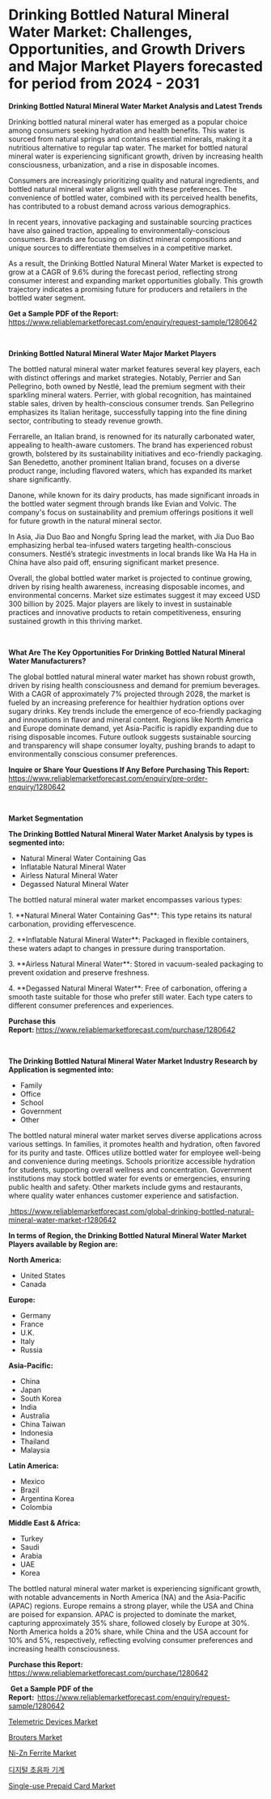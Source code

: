 <p><h1>Drinking Bottled Natural Mineral Water Market: Challenges, Opportunities, and Growth Drivers and Major Market Players forecasted for period from 2024 - 2031</h1></p><p><strong>Drinking Bottled Natural Mineral Water Market Analysis and Latest Trends</strong></p>
<p><p>Drinking bottled natural mineral water has emerged as a popular choice among consumers seeking hydration and health benefits. This water is sourced from natural springs and contains essential minerals, making it a nutritious alternative to regular tap water. The market for bottled natural mineral water is experiencing significant growth, driven by increasing health consciousness, urbanization, and a rise in disposable incomes. </p><p>Consumers are increasingly prioritizing quality and natural ingredients, and bottled natural mineral water aligns well with these preferences. The convenience of bottled water, combined with its perceived health benefits, has contributed to a robust demand across various demographics. </p><p>In recent years, innovative packaging and sustainable sourcing practices have also gained traction, appealing to environmentally-conscious consumers. Brands are focusing on distinct mineral compositions and unique sources to differentiate themselves in a competitive market. </p><p>As a result, the Drinking Bottled Natural Mineral Water Market is expected to grow at a CAGR of 9.6% during the forecast period, reflecting strong consumer interest and expanding market opportunities globally. This growth trajectory indicates a promising future for producers and retailers in the bottled water segment.</p></p>
<p><strong>Get a Sample PDF of the Report:&nbsp;</strong> <a href="https://www.reliablemarketforecast.com/enquiry/request-sample/1280642?utm_campaign=1080&utm_medium=2&utm_source=Github&utm_content=ia&utm_term=30092024&utm_id=drinking-bottled-natural-mineral-water">https://www.reliablemarketforecast.com/enquiry/request-sample/1280642</a></p>
<p>&nbsp;</p>
<p><strong>Drinking Bottled Natural Mineral Water Major Market Players</strong></p>
<p><p>The bottled natural mineral water market features several key players, each with distinct offerings and market strategies. Notably, Perrier and San Pellegrino, both owned by Nestlé, lead the premium segment with their sparkling mineral waters. Perrier, with global recognition, has maintained stable sales, driven by health-conscious consumer trends. San Pellegrino emphasizes its Italian heritage, successfully tapping into the fine dining sector, contributing to steady revenue growth.</p><p>Ferrarelle, an Italian brand, is renowned for its naturally carbonated water, appealing to health-aware customers. The brand has experienced robust growth, bolstered by its sustainability initiatives and eco-friendly packaging. San Benedetto, another prominent Italian brand, focuses on a diverse product range, including flavored waters, which has expanded its market share significantly.</p><p>Danone, while known for its dairy products, has made significant inroads in the bottled water segment through brands like Evian and Volvic. The company's focus on sustainability and premium offerings positions it well for future growth in the natural mineral sector.</p><p>In Asia, Jia Duo Bao and Nongfu Spring lead the market, with Jia Duo Bao emphasizing herbal tea-infused waters targeting health-conscious consumers. Nestlé’s strategic investments in local brands like Wa Ha Ha in China have also paid off, ensuring significant market presence.</p><p>Overall, the global bottled water market is projected to continue growing, driven by rising health awareness, increasing disposable incomes, and environmental concerns. Market size estimates suggest it may exceed USD 300 billion by 2025. Major players are likely to invest in sustainable practices and innovative products to retain competitiveness, ensuring sustained growth in this thriving market.</p></p>
<p>&nbsp;</p>
<p><strong>What Are The Key Opportunities For Drinking Bottled Natural Mineral Water Manufacturers?</strong></p>
<p><p>The global bottled natural mineral water market has shown robust growth, driven by rising health consciousness and demand for premium beverages. With a CAGR of approximately 7% projected through 2028, the market is fueled by an increasing preference for healthier hydration options over sugary drinks. Key trends include the emergence of eco-friendly packaging and innovations in flavor and mineral content. Regions like North America and Europe dominate demand, yet Asia-Pacific is rapidly expanding due to rising disposable incomes. Future outlook suggests sustainable sourcing and transparency will shape consumer loyalty, pushing brands to adapt to environmentally conscious consumer preferences.</p></p>
<p><strong>Inquire or Share Your Questions If Any Before Purchasing This Report:</strong> <a href="https://www.reliablemarketforecast.com/enquiry/pre-order-enquiry/1280642?utm_campaign=1080&utm_medium=2&utm_source=Github&utm_content=ia&utm_term=30092024&utm_id=drinking-bottled-natural-mineral-water">https://www.reliablemarketforecast.com/enquiry/pre-order-enquiry/1280642</a></p>
<p>&nbsp;</p>
<p><strong>Market Segmentation</strong></p>
<p><strong>The Drinking Bottled Natural Mineral Water Market Analysis by types is segmented into:</strong></p>
<p><ul><li>Natural Mineral Water Containing Gas</li><li>Inflatable Natural Mineral Water</li><li>Airless Natural Mineral Water</li><li>Degassed Natural Mineral Water</li></ul></p>
<p><p>The bottled natural mineral water market encompasses various types: </p><p>1. **Natural Mineral Water Containing Gas**: This type retains its natural carbonation, providing effervescence.</p><p>2. **Inflatable Natural Mineral Water**: Packaged in flexible containers, these waters adapt to changes in pressure during transportation.</p><p>3. **Airless Natural Mineral Water**: Stored in vacuum-sealed packaging to prevent oxidation and preserve freshness. </p><p>4. **Degassed Natural Mineral Water**: Free of carbonation, offering a smooth taste suitable for those who prefer still water. Each type caters to different consumer preferences and experiences.</p></p>
<p><strong>Purchase this Report:&nbsp;</strong><a href="https://www.reliablemarketforecast.com/purchase/1280642?utm_campaign=1080&utm_medium=2&utm_source=Github&utm_content=ia&utm_term=30092024&utm_id=drinking-bottled-natural-mineral-water">https://www.reliablemarketforecast.com/purchase/1280642</a></p>
<p>&nbsp;</p>
<p><strong>The Drinking Bottled Natural Mineral Water Market Industry Research by Application is segmented into:</strong></p>
<p><ul><li>Family</li><li>Office</li><li>School</li><li>Government</li><li>Other</li></ul></p>
<p><p>The bottled natural mineral water market serves diverse applications across various settings. In families, it promotes health and hydration, often favored for its purity and taste. Offices utilize bottled water for employee well-being and convenience during meetings. Schools prioritize accessible hydration for students, supporting overall wellness and concentration. Government institutions may stock bottled water for events or emergencies, ensuring public health and safety. Other markets include gyms and restaurants, where quality water enhances customer experience and satisfaction.</p></p>
<p><a href="https://www.reliablemarketforecast.com/global-drinking-bottled-natural-mineral-water-market-r1280642?utm_campaign=1080&utm_medium=2&utm_source=Github&utm_content=ia&utm_term=30092024&utm_id=drinking-bottled-natural-mineral-water">&nbsp;https://www.reliablemarketforecast.com/global-drinking-bottled-natural-mineral-water-market-r1280642</a></p>
<p><strong>In terms of Region, the Drinking Bottled Natural Mineral Water Market Players available by Region are:</strong></p>
<p>
    <p> <strong> North America: </strong>
        <ul>
            <li>United States</li>
            <li>Canada</li>
        </ul>
        </p> 
    <p> <strong> Europe: </strong>
        <ul>
            <li>Germany</li>
            <li>France</li>
            <li>U.K.</li>
            <li>Italy</li>
            <li>Russia</li>
        </ul>
        </p> 
    <p> <strong> Asia-Pacific: </strong>
        <ul>
            <li>China</li>
            <li>Japan</li>
            <li>South Korea</li>
            <li>India</li>
            <li>Australia</li>
            <li>China Taiwan</li>
            <li>Indonesia</li>
            <li>Thailand</li>
            <li>Malaysia</li>
        </ul>
        </p> 
    <p> <strong> Latin America: </strong>
        <ul>
            <li>Mexico</li>
            <li>Brazil</li>
            <li>Argentina Korea</li>
            <li>Colombia</li>
        </ul>
        </p> 
    <p> <strong> Middle East & Africa: </strong>
        <ul>
            <li>Turkey</li>
            <li>Saudi</li>
            <li>Arabia</li>
            <li>UAE</li>
            <li>Korea</li>
        </ul>
    </p>
    </p>
<p><p>The bottled natural mineral water market is experiencing significant growth, with notable advancements in North America (NA) and the Asia-Pacific (APAC) regions. Europe remains a strong player, while the USA and China are poised for expansion. APAC is projected to dominate the market, capturing approximately 35% share, followed closely by Europe at 30%. North America holds a 20% share, while China and the USA account for 10% and 5%, respectively, reflecting evolving consumer preferences and increasing health consciousness.</p></p>
<p><strong>Purchase this Report: </strong><a href="https://www.reliablemarketforecast.com/purchase/1280642?utm_campaign=1080&utm_medium=2&utm_source=Github&utm_content=ia&utm_term=30092024&utm_id=drinking-bottled-natural-mineral-water">https://www.reliablemarketforecast.com/purchase/1280642</a></p>
<p>&nbsp;<strong>Get a Sample PDF of the Report:&nbsp;&nbsp;</strong><a href="https://www.reliablemarketforecast.com/enquiry/request-sample/1280642?utm_campaign=1080&utm_medium=2&utm_source=Github&utm_content=ia&utm_term=30092024&utm_id=drinking-bottled-natural-mineral-water">https://www.reliablemarketforecast.com/enquiry/request-sample/1280642</a></p>
<p><strong></strong></p>
<p><p><a href="https://issuu.com/reportprime-2/docs/telemetric-devices-market-size-2030_3ce80bfa6aa560?utm_campaign=1080&utm_medium=2&utm_source=Github&utm_content=ia&utm_term=30092024&utm_id=drinking-bottled-natural-mineral-water">Telemetric Devices Market</a></p><p><a href="https://issuu.com/reportprime-2/docs/brouters-market-size-2030.pptx_5f50d1912e5380?utm_campaign=1080&utm_medium=2&utm_source=Github&utm_content=ia&utm_term=30092024&utm_id=drinking-bottled-natural-mineral-water">Brouters Market</a></p><p><a href="https://github.com/gdfhhhj/Market-Research-Report-List-6/blob/main/ni-zn-ferrite-market.md?utm_campaign=1080&utm_medium=2&utm_source=Github&utm_content=ia&utm_term=30092024&utm_id=drinking-bottled-natural-mineral-water">Ni-Zn Ferrite Market</a></p><p><a href="https://github.com/sougarounis/Market-Research-Report-List-6/blob/main/188354516037.md?utm_campaign=1080&utm_medium=2&utm_source=Github&utm_content=ia&utm_term=30092024&utm_id=drinking-bottled-natural-mineral-water">디지털 초음파 기계</a></p><p><a href="https://github.com/ElviraDur475/Market-Research-Report-List-1/blob/main/single-use-prepaid-card-market.md?utm_campaign=1080&utm_medium=2&utm_source=Github&utm_content=ia&utm_term=30092024&utm_id=drinking-bottled-natural-mineral-water">Single-use Prepaid Card Market</a></p></p>